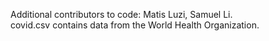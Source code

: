 Additional contributors to code: Matis Luzi, Samuel Li. <br />covid.csv contains data from the World Health Organization.
